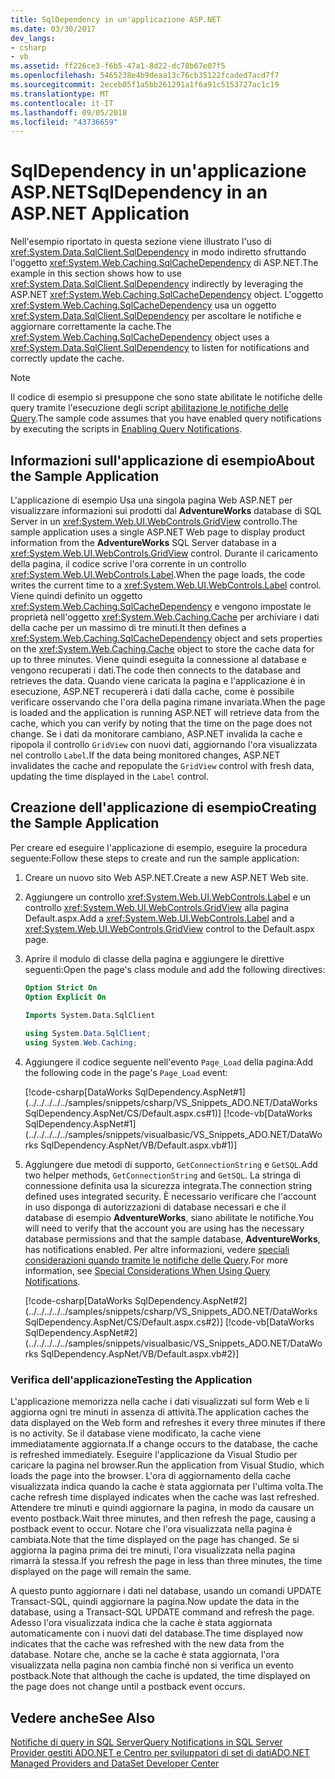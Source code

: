 ```yaml
---
title: SqlDependency in un'applicazione ASP.NET
ms.date: 03/30/2017
dev_langs:
- csharp
- vb
ms.assetid: ff226ce3-f6b5-47a1-8d22-dc78b67e07f5
ms.openlocfilehash: 5465238e4b9deaa13c76cb35122fcaded7acd7f7
ms.sourcegitcommit: 2eceb05f1a5bb261291a1f6a91c5153727ac1c19
ms.translationtype: MT
ms.contentlocale: it-IT
ms.lasthandoff: 09/05/2018
ms.locfileid: "43736659"
---
```

# <a name="sqldependency-in-an-aspnet-application"></a><span data-ttu-id="88efc-102">SqlDependency in un'applicazione ASP.NET</span><span class="sxs-lookup"><span data-stu-id="88efc-102">SqlDependency in an ASP.NET Application</span></span>
<span data-ttu-id="88efc-103">Nell'esempio riportato in questa sezione viene illustrato l'uso di <xref:System.Data.SqlClient.SqlDependency> in modo indiretto sfruttando l'oggetto <xref:System.Web.Caching.SqlCacheDependency> di ASP.NET.</span><span class="sxs-lookup"><span data-stu-id="88efc-103">The example in this section shows how to use <xref:System.Data.SqlClient.SqlDependency> indirectly by leveraging the ASP.NET <xref:System.Web.Caching.SqlCacheDependency> object.</span></span> <span data-ttu-id="88efc-104">L'oggetto <xref:System.Web.Caching.SqlCacheDependency> usa un oggetto <xref:System.Data.SqlClient.SqlDependency> per ascoltare le notifiche e aggiornare correttamente la cache.</span><span class="sxs-lookup"><span data-stu-id="88efc-104">The <xref:System.Web.Caching.SqlCacheDependency> object uses a <xref:System.Data.SqlClient.SqlDependency> to listen for notifications and correctly update the cache.</span></span>  
  
> [!NOTE]
>  <span data-ttu-id="88efc-105">Il codice di esempio si presuppone che sono state abilitate le notifiche delle query tramite l'esecuzione degli script [abilitazione le notifiche delle Query](../../../../../docs/framework/data/adonet/sql/enabling-query-notifications.md).</span><span class="sxs-lookup"><span data-stu-id="88efc-105">The sample code assumes that you have enabled query notifications by executing the scripts in [Enabling Query Notifications](../../../../../docs/framework/data/adonet/sql/enabling-query-notifications.md).</span></span>  
  
## <a name="about-the-sample-application"></a><span data-ttu-id="88efc-106">Informazioni sull'applicazione di esempio</span><span class="sxs-lookup"><span data-stu-id="88efc-106">About the Sample Application</span></span>  
 <span data-ttu-id="88efc-107">L'applicazione di esempio Usa una singola pagina Web ASP.NET per visualizzare informazioni sui prodotti dal **AdventureWorks** database di SQL Server in un <xref:System.Web.UI.WebControls.GridView> controllo.</span><span class="sxs-lookup"><span data-stu-id="88efc-107">The sample application uses a single ASP.NET Web page to display product information from the **AdventureWorks** SQL Server database in a <xref:System.Web.UI.WebControls.GridView> control.</span></span> <span data-ttu-id="88efc-108">Durante il caricamento della pagina, il codice scrive l'ora corrente in un controllo <xref:System.Web.UI.WebControls.Label>.</span><span class="sxs-lookup"><span data-stu-id="88efc-108">When the page loads, the code writes the current time to a <xref:System.Web.UI.WebControls.Label> control.</span></span> <span data-ttu-id="88efc-109">Viene quindi definito un oggetto <xref:System.Web.Caching.SqlCacheDependency> e vengono impostate le proprietà nell'oggetto <xref:System.Web.Caching.Cache> per archiviare i dati della cache per un massimo di tre minuti.</span><span class="sxs-lookup"><span data-stu-id="88efc-109">It then defines a <xref:System.Web.Caching.SqlCacheDependency> object and sets properties on the <xref:System.Web.Caching.Cache> object to store the cache data for up to three minutes.</span></span> <span data-ttu-id="88efc-110">Viene quindi eseguita la connessione al database e vengono recuperati i dati.</span><span class="sxs-lookup"><span data-stu-id="88efc-110">The code then connects to the database and retrieves the data.</span></span> <span data-ttu-id="88efc-111">Quando viene caricata la pagina e l'applicazione è in esecuzione, ASP.NET recupererà i dati dalla cache, come è possibile verificare osservando che l'ora della pagina rimane invariata.</span><span class="sxs-lookup"><span data-stu-id="88efc-111">When the page is loaded and the application is running ASP.NET will retrieve data from the cache, which you can verify by noting that the time on the page does not change.</span></span> <span data-ttu-id="88efc-112">Se i dati da monitorare cambiano, ASP.NET invalida la cache e ripopola il controllo `GridView` con nuovi dati, aggiornando l'ora visualizzata nel controllo `Label`.</span><span class="sxs-lookup"><span data-stu-id="88efc-112">If the data being monitored changes, ASP.NET invalidates the cache and repopulate the `GridView` control with fresh data, updating the time displayed in the `Label` control.</span></span>  
  
## <a name="creating-the-sample-application"></a><span data-ttu-id="88efc-113">Creazione dell'applicazione di esempio</span><span class="sxs-lookup"><span data-stu-id="88efc-113">Creating the Sample Application</span></span>  
 <span data-ttu-id="88efc-114">Per creare ed eseguire l'applicazione di esempio, eseguire la procedura seguente:</span><span class="sxs-lookup"><span data-stu-id="88efc-114">Follow these steps to create and run the sample application:</span></span>  
  
1.  <span data-ttu-id="88efc-115">Creare un nuovo sito Web ASP.NET.</span><span class="sxs-lookup"><span data-stu-id="88efc-115">Create a new ASP.NET Web site.</span></span>  
  
2.  <span data-ttu-id="88efc-116">Aggiungere un controllo <xref:System.Web.UI.WebControls.Label> e un controllo <xref:System.Web.UI.WebControls.GridView> alla pagina Default.aspx.</span><span class="sxs-lookup"><span data-stu-id="88efc-116">Add a <xref:System.Web.UI.WebControls.Label> and a <xref:System.Web.UI.WebControls.GridView> control to the Default.aspx page.</span></span>  
  
3.  <span data-ttu-id="88efc-117">Aprire il modulo di classe della pagina e aggiungere le direttive seguenti:</span><span class="sxs-lookup"><span data-stu-id="88efc-117">Open the page's class module and add the following directives:</span></span>  
  
    ```vb  
    Option Strict On  
    Option Explicit On  
  
    Imports System.Data.SqlClient  
    ```  
  
    ```csharp  
    using System.Data.SqlClient;  
    using System.Web.Caching;  
    ```  
  
4.  <span data-ttu-id="88efc-118">Aggiungere il codice seguente nell'evento `Page_Load` della pagina:</span><span class="sxs-lookup"><span data-stu-id="88efc-118">Add the following code in the page's `Page_Load` event:</span></span>  
  
     [!code-csharp[DataWorks SqlDependency.AspNet#1](../../../../../samples/snippets/csharp/VS_Snippets_ADO.NET/DataWorks SqlDependency.AspNet/CS/Default.aspx.cs#1)]
     [!code-vb[DataWorks SqlDependency.AspNet#1](../../../../../samples/snippets/visualbasic/VS_Snippets_ADO.NET/DataWorks SqlDependency.AspNet/VB/Default.aspx.vb#1)]  
  
5.  <span data-ttu-id="88efc-119">Aggiungere due metodi di supporto, `GetConnectionString` e `GetSQL`.</span><span class="sxs-lookup"><span data-stu-id="88efc-119">Add two helper methods, `GetConnectionString` and `GetSQL`.</span></span> <span data-ttu-id="88efc-120">La stringa di connessione definita usa la sicurezza integrata.</span><span class="sxs-lookup"><span data-stu-id="88efc-120">The connection string defined uses integrated security.</span></span> <span data-ttu-id="88efc-121">È necessario verificare che l'account in uso disponga di autorizzazioni di database necessari e che il database di esempio **AdventureWorks**, siano abilitate le notifiche.</span><span class="sxs-lookup"><span data-stu-id="88efc-121">You will need to verify that the account you are using has the necessary database permissions and that the sample database, **AdventureWorks**, has notifications enabled.</span></span> <span data-ttu-id="88efc-122">Per altre informazioni, vedere [speciali considerazioni quando tramite le notifiche delle Query](https://msdn.microsoft.com/library/a83c8dc8-4fb9-4ffd-a2a5-c07cf4a203c7).</span><span class="sxs-lookup"><span data-stu-id="88efc-122">For more information, see [Special Considerations When Using Query Notifications](https://msdn.microsoft.com/library/a83c8dc8-4fb9-4ffd-a2a5-c07cf4a203c7).</span></span>  
  
     [!code-csharp[DataWorks SqlDependency.AspNet#2](../../../../../samples/snippets/csharp/VS_Snippets_ADO.NET/DataWorks SqlDependency.AspNet/CS/Default.aspx.cs#2)]
     [!code-vb[DataWorks SqlDependency.AspNet#2](../../../../../samples/snippets/visualbasic/VS_Snippets_ADO.NET/DataWorks SqlDependency.AspNet/VB/Default.aspx.vb#2)]  
  
### <a name="testing-the-application"></a><span data-ttu-id="88efc-123">Verifica dell'applicazione</span><span class="sxs-lookup"><span data-stu-id="88efc-123">Testing the Application</span></span>  
 <span data-ttu-id="88efc-124">L'applicazione memorizza nella cache i dati visualizzati sul form Web e li aggiorna ogni tre minuti in assenza di attività.</span><span class="sxs-lookup"><span data-stu-id="88efc-124">The application caches the data displayed on the Web form and refreshes it every three minutes if there is no activity.</span></span> <span data-ttu-id="88efc-125">Se il database viene modificato, la cache viene immediatamente aggiornata.</span><span class="sxs-lookup"><span data-stu-id="88efc-125">If a change occurs to the database, the cache is refreshed immediately.</span></span> <span data-ttu-id="88efc-126">Eseguire l'applicazione da Visual Studio per caricare la pagina nel browser.</span><span class="sxs-lookup"><span data-stu-id="88efc-126">Run the application from Visual Studio, which loads the page into the browser.</span></span> <span data-ttu-id="88efc-127">L'ora di aggiornamento della cache visualizzata indica quando la cache è stata aggiornata per l'ultima volta.</span><span class="sxs-lookup"><span data-stu-id="88efc-127">The cache refresh time displayed indicates when the cache was last refreshed.</span></span> <span data-ttu-id="88efc-128">Attendere tre minuti e quindi aggiornare la pagina, in modo da causare un evento postback.</span><span class="sxs-lookup"><span data-stu-id="88efc-128">Wait three minutes, and then refresh the page, causing a postback event to occur.</span></span> <span data-ttu-id="88efc-129">Notare che l'ora visualizzata nella pagina è cambiata.</span><span class="sxs-lookup"><span data-stu-id="88efc-129">Note that the time displayed on the page has changed.</span></span> <span data-ttu-id="88efc-130">Se si aggiorna la pagina prima dei tre minuti, l'ora visualizzata nella pagina rimarrà la stessa.</span><span class="sxs-lookup"><span data-stu-id="88efc-130">If you refresh the page in less than three minutes, the time displayed on the page will remain the same.</span></span>  
  
 <span data-ttu-id="88efc-131">A questo punto aggiornare i dati nel database, usando un comandi UPDATE Transact-SQL, quindi aggiornare la pagina.</span><span class="sxs-lookup"><span data-stu-id="88efc-131">Now update the data in the database, using a Transact-SQL UPDATE command and refresh the page.</span></span> <span data-ttu-id="88efc-132">Adesso l'ora visualizzata indica che la cache è stata aggiornata automaticamente con i nuovi dati del database.</span><span class="sxs-lookup"><span data-stu-id="88efc-132">The time displayed now indicates that the cache was refreshed with the new data from the database.</span></span> <span data-ttu-id="88efc-133">Notare che, anche se la cache è stata aggiornata, l'ora visualizzata nella pagina non cambia finché non si verifica un evento postback.</span><span class="sxs-lookup"><span data-stu-id="88efc-133">Note that although the cache is updated, the time displayed on the page does not change until a postback event occurs.</span></span>  
  
## <a name="see-also"></a><span data-ttu-id="88efc-134">Vedere anche</span><span class="sxs-lookup"><span data-stu-id="88efc-134">See Also</span></span>  
 [<span data-ttu-id="88efc-135">Notifiche di query in SQL Server</span><span class="sxs-lookup"><span data-stu-id="88efc-135">Query Notifications in SQL Server</span></span>](../../../../../docs/framework/data/adonet/sql/query-notifications-in-sql-server.md)  
 [<span data-ttu-id="88efc-136">Provider gestiti ADO.NET e Centro per sviluppatori di set di dati</span><span class="sxs-lookup"><span data-stu-id="88efc-136">ADO.NET Managed Providers and DataSet Developer Center</span></span>](https://go.microsoft.com/fwlink/?LinkId=217917)
